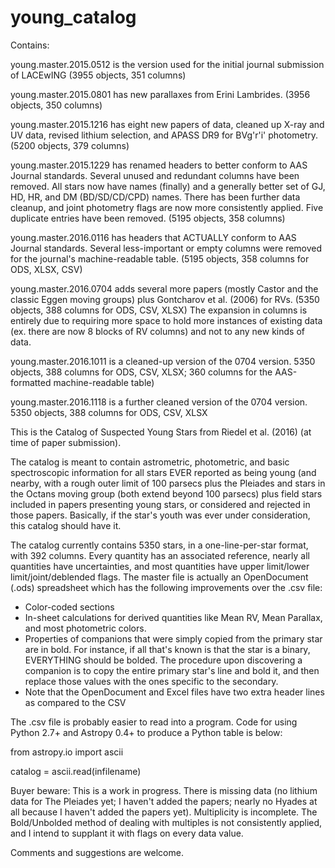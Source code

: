 # young_catalog 

Contains:

young.master.2015.0512 is the version used for the initial journal submission of LACEwING (3955 objects, 351 columns)

young.master.2015.0801 has new parallaxes from Erini Lambrides. (3956 objects, 350 columns)

young.master.2015.1216 has eight new papers of data, cleaned up X-ray and UV data, revised lithium selection, and APASS DR9 for BVg'r'i' photometry. (5200 objects, 379 columns)

young.master.2015.1229 has renamed headers to better conform to AAS Journal standards. Several unused and redundant columns have been removed. All stars now have names (finally) and a generally better set of GJ, HD, HR, and DM (BD/SD/CD/CPD) names. There has been further data cleanup, and joint photometry flags are now more consistently applied. Five duplicate entries have been removed. (5195 objects, 358 columns)

young.master.2016.0116 has headers that ACTUALLY conform to AAS Journal standards. Several less-important or empty columns were removed for the journal's machine-readable table. (5195 objects, 358 columns for ODS, XLSX, CSV)

young.master.2016.0704 adds several more papers (mostly Castor and the classic Eggen moving groups) plus Gontcharov et al. (2006) for RVs. (5350 objects, 388 columns for ODS, CSV, XLSX) The expansion in columns is entirely due to requiring more space to hold more instances of existing data (ex. there are now 8 blocks of RV columns) and not to any new kinds of data.

young.master.2016.1011 is a cleaned-up version of the 0704 version. 5350 objects, 388 columns for ODS, CSV, XLSX; 360 columns for the AAS-formatted machine-readable table)

young.master.2016.1118 is a further cleaned version of the 0704 version. 5350 objects, 388 columns for ODS, CSV, XLSX

This is the Catalog of Suspected Young Stars from Riedel et al. (2016) (at time of paper submission).

The catalog is meant to contain astrometric, photometric, and basic spectroscopic information for all stars EVER reported as being young (and nearby, with a rough outer limit of 100 parsecs plus the Pleiades and stars in the Octans moving group (both extend beyond 100 parsecs) plus field stars included in papers presenting young stars, or considered and rejected in those papers. Basically, if the star's youth was ever under consideration, this catalog should have it.

The catalog currently contains 5350 stars, in a one-line-per-star format, with 392 columns. Every quantity has an associated reference, nearly all quantities have uncertainties, and most quantities have upper limit/lower limit/joint/deblended flags. The master file is actually an OpenDocument (.ods) spreadsheet which has the following improvements over the .csv file:
* Color-coded sections
* In-sheet calculations for derived quantities like Mean RV, Mean Parallax, and most photometric colors.
* Properties of companions that were simply copied from the primary star are in bold. For instance, if all that's known is that the star is a binary, EVERYTHING should be bolded. The procedure upon discovering a companion is to copy the entire primary star's line and bold it, and then replace those values with the ones specific to the secondary.
* Note that the OpenDocument and Excel files have two extra header lines as compared to the CSV

The .csv file is probably easier to read into a program. Code for using Python 2.7+ and Astropy 0.4+ to produce a Python table is below:

from astropy.io import ascii

catalog = ascii.read(infilename)


Buyer beware: This is a work in progress. There is missing data (no lithium data for The Pleiades yet; I haven't added the papers; nearly no Hyades at all because I haven't added the papers yet). Multiplicity is incomplete. The Bold/Unbolded method of dealing with multiples is not consistently applied, and I intend to supplant it with flags on every data value.

Comments and suggestions are welcome.
